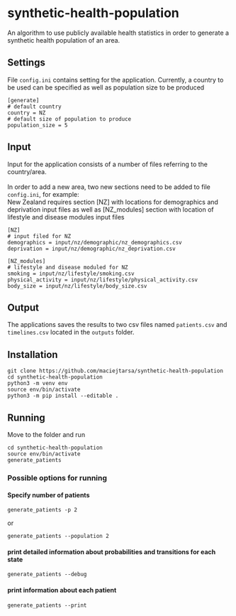 # synthetic-health-population
An algorithm to use publicly available health statistics in order to generate a synthetic health population of an area.
## Settings
File `config.ini` contains setting for the application. Currently, a country to be used can be specified as well as population size to be produced
```
[generate]
# default country
country = NZ
# default size of population to produce
population_size = 5
```

## Input
Input for the application consists of a number of files referring to the country/area.<br><br>
In order to add a new area, two new sections need to be added to file `config.ini`, for example:<br>
New Zealand requires section [NZ] with locations for demographics and deprivation input files as well as [NZ_modules] section with location of lifestyle and disease modules input files
```
[NZ]
# input filed for NZ
demographics = input/nz/demographic/nz_demographics.csv
deprivation = input/nz/demographic/nz_deprivation.csv

[NZ_modules]
# lifestyle and disease moduled for NZ
smoking = input/nz/lifestyle/smoking.csv
physical_activity = input/nz/lifestyle/physical_activity.csv
body_size = input/nz/lifestyle/body_size.csv
```
## Output
The applications saves the results to two csv files named `patients.csv` and `timelines.csv` located in the `outputs` folder.

## Installation
```
git clone https://github.com/maciejtarsa/synthetic-health-population
cd synthetic-health-population
python3 -m venv env
source env/bin/activate
python3 -m pip install --editable .
```
## Running
Move to the folder and run
```
cd synthetic-health-population
source env/bin/activate
generate_patients
```
### Possible options for running
#### Specify number of patients
```
generate_patients -p 2
```
or
```
generate_patients --population 2
```
#### print detailed information about probabilities and transitions for each state
```
generate_patients --debug
```
#### print information about each patient
```
generate_patients --print
```
